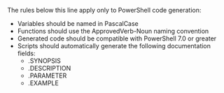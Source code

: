 
The rules below this line apply only to PowerShell code generation:
- Variables should be named in PascalCase
- Functions should use the ApprovedVerb-Noun naming convention
- Generated code should be compatible with PowerShell 7.0 or greater
- Scripts should automatically generate the following documentation fields:
  - .SYNOPSIS
  - .DESCRIPTION
  - .PARAMETER
  - .EXAMPLE